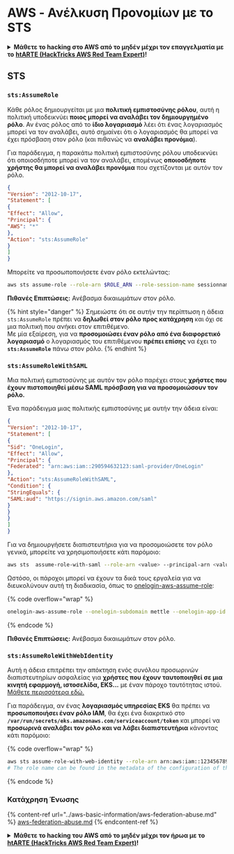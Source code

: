 # AWS - Ανέλκυση Προνομίων με το STS

<details>

<summary><strong>Μάθετε το hacking στο AWS από το μηδέν μέχρι τον επαγγελματία με το</strong> <a href="https://training.hacktricks.xyz/courses/arte"><strong>htARTE (HackTricks AWS Red Team Expert)</strong></a><strong>!</strong></summary>

Άλλοι τρόποι για να υποστηρίξετε το HackTricks:

* Αν θέλετε να δείτε την **εταιρεία σας να διαφημίζεται στο HackTricks** ή να **κατεβάσετε το HackTricks σε μορφή PDF** ελέγξτε τα [**ΣΧΕΔΙΑ ΣΥΝΔΡΟΜΗΣ**](https://github.com/sponsors/carlospolop)!
* Αποκτήστε το [**επίσημο PEASS & HackTricks swag**](https://peass.creator-spring.com)
* Ανακαλύψτε [**The PEASS Family**](https://opensea.io/collection/the-peass-family), τη συλλογή μας από αποκλειστικά [**NFTs**](https://opensea.io/collection/the-peass-family)
* **Εγγραφείτε στη** 💬 [**ομάδα Discord**](https://discord.gg/hRep4RUj7f) ή στη [**ομάδα telegram**](https://t.me/peass) ή **ακολουθήστε** μας στο **Twitter** 🐦 [**@hacktricks_live**](https://twitter.com/hacktricks_live)**.**
* **Μοιραστείτε τα hacking tricks σας υποβάλλοντας PRs στα** [**HackTricks**](https://github.com/carlospolop/hacktricks) και [**HackTricks Cloud**](https://github.com/carlospolop/hacktricks-cloud) αποθετήρια του github.

</details>

## STS

### `sts:AssumeRole`

Κάθε ρόλος δημιουργείται με μια **πολιτική εμπιστοσύνης ρόλου**, αυτή η πολιτική υποδεικνύει **ποιος μπορεί να αναλάβει τον δημιουργημένο ρόλο**. Αν ένας ρόλος από το **ίδιο λογαριασμό** λέει ότι ένας λογαριασμός μπορεί να τον αναλάβει, αυτό σημαίνει ότι ο λογαριασμός θα μπορεί να έχει πρόσβαση στον ρόλο (και πιθανώς να **αναλάβει προνόμια**). 

Για παράδειγμα, η παρακάτω πολιτική εμπιστοσύνης ρόλου υποδεικνύει ότι οποιοσδήποτε μπορεί να τον αναλάβει, επομένως **οποιοσδήποτε χρήστης θα μπορεί να αναλάβει προνόμια** που σχετίζονται με αυτόν τον ρόλο.
```json
{
"Version": "2012-10-17",
"Statement": [
{
"Effect": "Allow",
"Principal": {
"AWS": "*"
},
"Action": "sts:AssumeRole"
}
]
}
```
Μπορείτε να προσωποποιήσετε έναν ρόλο εκτελώντας:
```bash
aws sts assume-role --role-arn $ROLE_ARN --role-session-name sessionname
```
**Πιθανές Επιπτώσεις:** Ανέβασμα δικαιωμάτων στον ρόλο.

{% hint style="danger" %}
Σημειώστε ότι σε αυτήν την περίπτωση η άδεια `sts:AssumeRole` πρέπει να **δηλωθεί στον ρόλο προς κατάχρηση** και όχι σε μια πολιτική που ανήκει στον επιτιθέμενο.\
Με μία εξαίρεση, για να **προσομοιώσει έναν ρόλο από ένα διαφορετικό λογαριασμό** ο λογαριασμός του επιτιθέμενου **πρέπει επίσης** να έχει το **`sts:AssumeRole`** πάνω στον ρόλο.
{% endhint %}

### `sts:AssumeRoleWithSAML`

Μια πολιτική εμπιστοσύνης με αυτόν τον ρόλο παρέχει στους **χρήστες που έχουν πιστοποιηθεί μέσω SAML πρόσβαση για να προσομοιώσουν τον ρόλο.**

Ένα παράδειγμα μιας πολιτικής εμπιστοσύνης με αυτήν την άδεια είναι:
```json
{
"Version": "2012-10-17",
"Statement": [
{
"Sid": "OneLogin",
"Effect": "Allow",
"Principal": {
"Federated": "arn:aws:iam::290594632123:saml-provider/OneLogin"
},
"Action": "sts:AssumeRoleWithSAML",
"Condition": {
"StringEquals": {
"SAML:aud": "https://signin.aws.amazon.com/saml"
}
}
}
]
}
```
Για να δημιουργήσετε διαπιστευτήρια για να προσομοιώσετε τον ρόλο γενικά, μπορείτε να χρησιμοποιήσετε κάτι παρόμοιο:
```bash
aws sts  assume-role-with-saml --role-arn <value> --principal-arn <value>
```
Ωστόσο, οι πάροχοι μπορεί να έχουν τα δικά τους εργαλεία για να διευκολύνουν αυτή τη διαδικασία, όπως το [onelogin-aws-assume-role](https://github.com/onelogin/onelogin-python-aws-assume-role):

{% code overflow="wrap" %}
```bash
onelogin-aws-assume-role --onelogin-subdomain mettle --onelogin-app-id 283740 --aws-region eu-west-1 -z 3600
```
{% endcode %}

**Πιθανές Επιπτώσεις:** Ανέβασμα δικαιωμάτων στον ρόλο.

### `sts:AssumeRoleWithWebIdentity`

Αυτή η άδεια επιτρέπει την απόκτηση ενός συνόλου προσωρινών διαπιστευτηρίων ασφαλείας για **χρήστες που έχουν ταυτοποιηθεί σε μια κινητή εφαρμογή, ιστοσελίδα, EKS...** με έναν πάροχο ταυτότητας ιστού. [Μάθετε περισσότερα εδώ.](https://docs.aws.amazon.com/STS/latest/APIReference/API_AssumeRoleWithWebIdentity.html)

Για παράδειγμα, αν ένας **λογαριασμός υπηρεσίας EKS** θα πρέπει να **προσωποποιήσει έναν ρόλο IAM**, θα έχει ένα διακριτικό στο **`/var/run/secrets/eks.amazonaws.com/serviceaccount/token`** και μπορεί να **προσωρινά αναλάβει τον ρόλο και να λάβει διαπιστευτήρια** κάνοντας κάτι παρόμοιο: 

{% code overflow="wrap" %}
```bash
aws sts assume-role-with-web-identity --role-arn arn:aws:iam::123456789098:role/<role_name> --role-session-name something --web-identity-token file:///var/run/secrets/eks.amazonaws.com/serviceaccount/token
# The role name can be found in the metadata of the configuration of the pod
```
{% endcode %}

### Κατάχρηση Ένωσης

{% content-ref url="../aws-basic-information/aws-federation-abuse.md" %}
[aws-federation-abuse.md](../aws-basic-information/aws-federation-abuse.md)
{% endcontent-ref %}

<details>

<summary><strong>Μάθετε το hacking του AWS από το μηδέν μέχρι τον ήρωα με το</strong> <a href="https://training.hacktricks.xyz/courses/arte"><strong>htARTE (HackTricks AWS Red Team Expert)</strong></a><strong>!</strong></summary>

Άλλοι τρόποι για να υποστηρίξετε το HackTricks:

* Εάν θέλετε να δείτε την **εταιρεία σας να διαφημίζεται στο HackTricks** ή να **κατεβάσετε το HackTricks σε μορφή PDF**, ελέγξτε τα [**ΠΑΚΕΤΑ ΣΥΝΔΡΟΜΗΣ**](https://github.com/sponsors/carlospolop)!
* Αποκτήστε το [**επίσημο PEASS & HackTricks swag**](https://peass.creator-spring.com)
* Ανακαλύψτε [**την Οικογένεια PEASS**](https://opensea.io/collection/the-peass-family), τη συλλογή μας από αποκλειστικά [**NFTs**](https://opensea.io/collection/the-peass-family)
* **Εγγραφείτε στη** 💬 [**ομάδα Discord**](https://discord.gg/hRep4RUj7f) ή στη [**ομάδα telegram**](https://t.me/peass) ή **ακολουθήστε** μας στο **Twitter** 🐦 [**@hacktricks_live**](https://twitter.com/hacktricks_live)**.**
* **Μοιραστείτε τα hacking tricks σας υποβάλλοντας PRs στα** [**HackTricks**](https://github.com/carlospolop/hacktricks) και [**HackTricks Cloud**](https://github.com/carlospolop/hacktricks-cloud) αποθετήρια του github.

</details>
